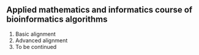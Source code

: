 ## Applied mathematics and informatics course of bioinformatics algorithms
1. Basic alignment
2. Advanced alignment
3. To be continued
